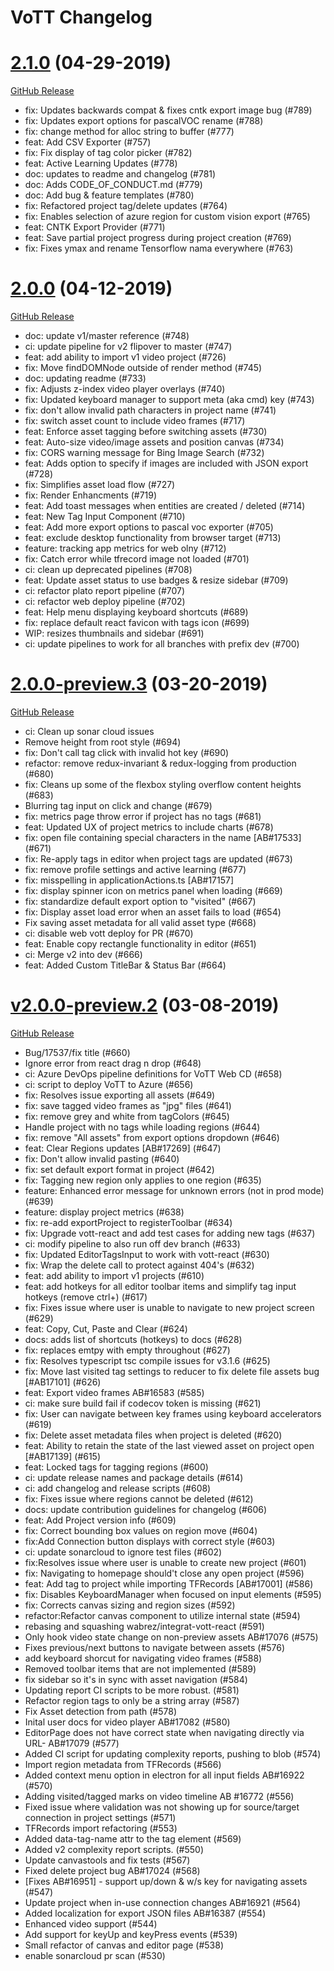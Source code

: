 # VoTT Changelog

<!-- cl-start -->

# [2.1.0](https://github.com/Microsoft/VoTT/compare/v2.0.0...v2.1.0) (04-29-2019)
[GitHub Release](https://github.com/Microsoft/VoTT/releases/tag/v2.1.0)

- fix: Updates backwards compat & fixes cntk export image bug (#789)
- fix: Updates export options for pascalVOC rename (#788)
- fix: change method for alloc string to buffer (#777)
- feat: Add CSV Exporter (#757)
- fix: Fix display of tag color picker (#782)
- feat: Active Learning Updates (#778)
- doc: updates to readme and changelog (#781)
- doc: Adds CODE_OF_CONDUCT.md (#779)
- doc: Add bug & feature templates (#780)
- fix: Refactored project tag/delete updates (#764)
- fix: Enables selection of azure region for custom vision export (#765)
- feat: CNTK Export Provider (#771)
- feat: Save partial project progress during project creation (#769)
- fix: Fixes ymax and rename Tensorflow nama everywhere (#763)

# [2.0.0](https://github.com/Microsoft/VoTT/compare/v2.0.0-preview.3...v2.0.0) (04-12-2019)
[GitHub Release](https://github.com/Microsoft/VoTT/releases/tag/v2.0.0)

- doc: update v1/master reference (#748)
- ci: update pipeline for v2 flipover to master (#747)
- feat: add ability to import v1 video project (#726)
- fix: Move findDOMNode outside of render method (#745)
- doc: updating readme (#733)
- fix: Adjusts z-index video player overlays (#740)
- fix: Updated keyboard manager to support meta (aka cmd) key (#743)
- fix: don't allow invalid path characters in project name (#741)
- fix: switch asset count to include video frames (#717)
- feat: Enforce asset tagging before switching assets (#730)
- feat: Auto-size video/image assets and position canvas (#734)
- fix: CORS warning message for Bing Image Search (#732)
- feat: Adds option to specify if images are included with JSON export (#728)
- fix: Simplifies asset load flow (#727)
- fix: Render Enhancments (#719)
- feat: Add toast messages when entities are created / deleted (#714)
- feat: New Tag Input Component (#710)
- feat: Add more export options to pascal voc exporter (#705)
- feat: exclude desktop functionality from browser target (#713)
- feature: tracking app metrics for web olny (#712)
- fix: Catch error while tfrecord image not loaded (#701)
- ci: clean up deprecated pipelines (#708)
- feat: Update asset status to use badges & resize sidebar (#709)
- ci: refactor plato report pipeline (#707)
- ci: refactor web deploy pipeline (#702)
- feat: Help menu displaying keyboard shortcuts (#689)
- fix: replace default react favicon with tags icon (#699)
- WIP: resizes thumbnails and sidebar (#691)
- ci: update pipelines to work for all branches with prefix dev (#700)

# [2.0.0-preview.3](https://github.com/Microsoft/VoTT/compare/v2.0.0-preview.2...v2.0.0-preview.3) (03-20-2019)
[GitHub Release](https://github.com/Microsoft/VoTT/releases/tag/v2.0.0-preview.3)

- ci: Clean up sonar cloud issues
- Remove height from root style (#694)
- fix: Don't call tag click with invalid hot key (#690)
- refactor: remove redux-invariant & redux-logging from production (#680)
- fix: Cleans up some of the flexbox styling overflow content heights (#683)
- Blurring tag input on click and change (#679)
- fix: metrics page throw error if project has no tags (#681)
- feat: Updated UX of project metrics to include charts (#678)
- fix: open file containing special characters in the name [AB#17533] (#671)
- fix: Re-apply tags in editor when project tags are updated (#673)
- fix: remove profile settings and active learning (#677)
- fix: misspelling in applicationActions.ts [AB#17157]
- fix: display spinner icon on metrics panel when loading (#669)
- fix: standardize default export option to "visited" (#667)
- fix: Display asset load error when an asset fails to load (#654)
- Fix saving asset metadata for all valid asset type (#668)
- ci: disable web vott deploy for PR (#670)
- feat: Enable copy rectangle functionality in editor (#651)
- ci: Merge v2 into dev (#666)
- feat: Added Custom TitleBar & Status Bar (#664)

# [v2.0.0-preview.2](https://github.com/Microsoft/VoTT/compare/v2.0.0-preview.1...v2.0.0-preview.2) (03-08-2019)
[GitHub Release](https://github.com/Microsoft/VoTT/releases/tag/v2.0.0-preview.2)

- Bug/17537/fix title (#660)
- Ignore error from react drag n drop (#648)
- ci: Azure DevOps pipeline definitions for VoTT Web CD (#658)
- ci: script to deploy VoTT to Azure (#656)
- fix: Resolves issue exporting all assets (#649)
- fix: save tagged video frames as "jpg" files (#641)
- fix: remove grey and white from tagColors (#645)
- Handle project with no tags while loading regions (#644)
- fix: remove "All assets" from export options dropdown (#646)
- feat: Clear Regions updates [AB#17269] (#647)
- fix: Don't allow invalid pasting (#640)
- fix: set default export format in project (#642)
- fix: Tagging new region only applies to one region (#635)
- feature: Enhanced error message for unknown errors (not in prod mode) (#639)
- feature: display project metrics (#638)
- fix: re-add exportProject to registerToolbar (#634)
- fix: Upgrade vott-react and add test cases for adding new tags (#637)
- ci: modify pipeline to also run off dev branch (#633)
- fix: Updated EditorTagsInput to work with vott-react (#630)
- fix: Wrap the delete call to protect against 404's (#632)
- feat: add ability to import v1 projects (#610)
- feat: add hotkeys for all editor toolbar items and simplify tag input hotkeys (remove ctrl+) (#617)
- fix: Fixes issue where user is unable to navigate to new project screen (#629)
- feat: Copy, Cut, Paste and Clear (#624)
- docs: adds list of shortcuts (hotkeys) to docs (#628)
- fix: replaces emtpy with empty throughout (#627)
- fix: Resolves typescript tsc compile issues for v3.1.6 (#625)
- fix: Move last visited tag settings to reducer to fix delete file assets bug [#AB17101] (#626)
- feat: Export video frames AB#16583 (#585)
- ci: make sure build fail if codecov token is missing (#621)
- fix: User can navigate between key frames using keyboard accelerators (#619)
- fix: Delete asset metadata files when project is deleted (#620)
- feat: Ability to retain the state of the last viewed asset on project open [#AB17139] (#615)
- feat: Locked tags for tagging regions (#600)
- ci: update release names and package details (#614)
- ci: add changelog and release scripts (#608)
- fix: Fixes issue where regions cannot be deleted (#612)
- docs: update contribution guidelines for changelog (#606)
- feat: Add Project version info (#609)
- fix: Correct bounding box values on region move (#604)
- fix:Add Connection button displays with correct style (#603)
- ci: update sonarcloud to ignore test files (#602)
- fix:Resolves issue where user is unable to create new project (#601)
- fix: Navigating to homepage should't close any open project (#596)
- feat: Add tag to project while importing TFRecords [AB#17001] (#586)
- fix: Disables KeyboardManager when focused on input elements (#595)
- fix: Corrects canvas sizing and region sizes (#592)
- refactor:Refactor canvas component to utilize internal state (#594)
- rebasing and squashing wabrez/integrat-vott-react (#591)
- Only hook video state change on non-preview assets AB#17076 (#575)
- Fixes previous/next buttons to navigate between assets (#576)
- add keyboard shorcut for navigating video frames (#588)
- Removed toolbar items that are not implemented (#589)
- fix sidebar so it's in sync with asset navigation (#584)
- Updating report CI scripts to be more robust. (#581)
- Refactor region tags to only be a string array (#587)
- Fix Asset detection from path (#578)
- Inital user docs for video player AB#17082 (#580)
- EditorPage does not have correct state when navigating directly via URL- AB#17079 (#577)
- Added CI script for updating complexity reports, pushing to blob (#574)
- Import region metadata from TFRecords (#566)
- Added context menu option in electron for all input fields AB#16922 (#570)
- Adding visited/tagged marks on video timeline AB #16772 (#556)
- Fixed issue where validation was not showing up for source/target connection in project settings (#571)
- TFRecords import refactoring (#553)
- Added data-tag-name attr to the tag element (#569)
- Added v2 complexity report scripts. (#550)
- Update canvastools and fix tests (#567)
- Fixed delete project bug AB#17024 (#568)
- [Fixes AB#16951] - support up/down & w/s key for navigating assets (#547)
- Update project when in-use connection changes AB#16921 (#564)
- Added localization for export JSON files AB#16387 (#554)
- Enhanced video support (#544)
- Add support for keyUp and keyPress events (#539)
- Small refactor of canvas and editor page (#538)
- enable sonarcloud pr scan (#530)
